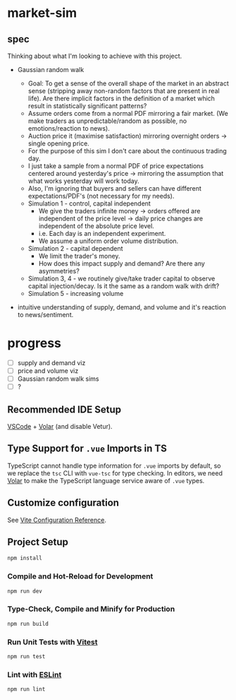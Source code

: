 # market-sim
## spec
Thinking about what I'm looking to achieve with this project.
- Gaussian random walk
    - Goal: To get a sense of the overall shape of the market in an abstract sense (stripping away non-random factors that are present in real life). Are there implicit factors in the definition of a market which result in statistically significant patterns?
    - Assume orders come from a normal PDF mirroring a fair market. (We make traders as unpredictable/random as possible, no emotions/reaction to news).
    - Auction price it (maximise satisfaction) mirroring overnight orders -> single opening price.
    - For the purpose of this sim I don't care about the continuous trading day.
    - I just take a sample from a normal PDF of price expectations centered around yesterday's price -> mirroring the assumption that what works yesterday will work today.
    - Also, I'm ignoring that buyers and sellers can have different expectations/PDF's (not necessary for my needs).
    - Simulation 1 - control, capital independent
        - We give the traders infinite money -> orders offered are independent of the price level -> daily price changes are independent of the absolute price level.
        - i.e. Each day is an independent experiment.
        - We assume a uniform order volume distribution.
    - Simulation 2 - capital dependent
        - We limit the trader's money.
        - How does this impact supply and demand? Are there any asymmetries?
    - Simulation 3, 4 - we routinely give/take trader capital to observe capital injection/decay. Is it the same as a random walk with drift?
    - Simulation 5 - increasing volume
    
- intuitive understanding of supply, demand, and volume and it's reaction to news/sentiment.

# progress
- [ ] supply and demand viz
- [ ] price and volume viz
- [ ] Gaussian random walk sims
- [ ] ?

## Recommended IDE Setup

[VSCode](https://code.visualstudio.com/) + [Volar](https://marketplace.visualstudio.com/items?itemName=Vue.volar) (and disable Vetur).

## Type Support for `.vue` Imports in TS

TypeScript cannot handle type information for `.vue` imports by default, so we replace the `tsc` CLI with `vue-tsc` for type checking. In editors, we need [Volar](https://marketplace.visualstudio.com/items?itemName=Vue.volar) to make the TypeScript language service aware of `.vue` types.

## Customize configuration

See [Vite Configuration Reference](https://vite.dev/config/).

## Project Setup

```sh
npm install
```

### Compile and Hot-Reload for Development

```sh
npm run dev
```

### Type-Check, Compile and Minify for Production

```sh
npm run build
```

### Run Unit Tests with [Vitest](https://vitest.dev/)

```sh
npm run test
```

### Lint with [ESLint](https://eslint.org/)

```sh
npm run lint
```
